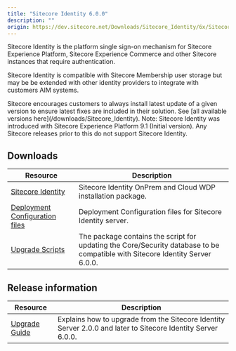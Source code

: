 ```yaml
---
title: "Sitecore Identity 6.0.0"
description: ""
origin: https://dev.sitecore.net/Downloads/Sitecore_Identity/6x/Sitecore_Identity_600
---
```


Sitecore Identity is the platform single sign-on mechanism for Sitecore Experience Platform, Sitecore Experience Commerce and other Sitecore instances that require authentication.

Sitecore Identity is compatible with Sitecore Membership user storage but may be be extended with other identity providers to integrate with customers AIM systems.

  <Alert variant='warning' mb={4}>
    <AlertIcon />
    Sitecore encourages customers to always install latest update of a given version to ensure latest fixes are included in their solution. See [all available versions here](/downloads/Sitecore_Identity).
  </Alert>
  
  <Alert variant='warning' mb={4}>
    <AlertIcon />
    Note: Sitecore Identity was introduced with Sitecore Experience Platform 9.1 (Initial version). Any Sitecore releases prior to this do not support Sitecore Identity.
  </Alert>
  

## Downloads

 | Resource | Description |
 | --- | --- |
 | [Sitecore Identity](https://scdp.blob.core.windows.net/downloads/Sitecore%20Identity/6x/Sitecore%20Identity%20600/Secure/Sitecore.IdentityServer.6.0.0-r00301.scwdp.zip) | Sitecore Identity OnPrem and Cloud WDP installation package. |
 | [Deployment Configuration files](https://scdp.blob.core.windows.net/downloads/Sitecore%20Identity/6x/Sitecore%20Identity%20600/Secure/IdentityServer%20Deployment%20Configuration%206.0.0.zip) | Deployment Configuration files for Sitecore Identity server. |
 | [Upgrade Scripts](https://scdp.blob.core.windows.net/downloads/Sitecore%20Identity/6x/Sitecore%20Identity%20600/Secure/Sitecore.IdentityServer.UpgradeScripts.6.0.0.zip) | The package contains the script for updating the Core/Security database to be compatible with Sitecore Identity Server 6.0.0. |

## Release information

 | Resource | Description |
 | --- | --- |
 | [Upgrade Guide](https://scdp.blob.core.windows.net/downloads/Sitecore%20Identity/6x/Sitecore%20Identity%20600/Secure/Sitecore-Identity-Server-6.0.0-Upgrade-Guide-en.pdf) | Explains how to upgrade from the Sitecore Identity Server 2.0.0 and later to Sitecore Identity Server 6.0.0. |